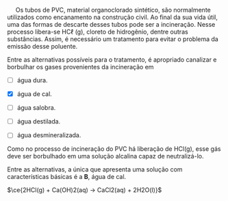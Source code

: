 

     Os tubos de PVC, material organoclorado sintético, são normalmente utilizados como encanamento na construção civil. Ao final da sua vida útil, uma das formas de descarte desses tubos pode ser a incineração. Nesse processo libera-se HCℓ (g), cloreto de hidrogênio, dentre outras substâncias. Assim, é necessário um tratamento para evitar o problema da emissão desse poluente.

Entre as alternativas possíveis para o tratamento, é apropriado canalizar e borbulhar os gases provenientes da incineração em



- [ ] água dura.
- [x] água de cal.
- [ ] água salobra.
- [ ] água destilada.
- [ ] água desmineralizada.


Como no processo de incineração do PVC há liberação de HCl(g), esse gás deve ser borbulhado em uma solução alcalina capaz de neutralizá-lo.

Entre as alternativas, a única que apresenta uma solução com características básicas é a **B**, água de cal.

$\ce{2HCl(g) + Ca(OH)2(aq) -> CaCl2(aq) + 2H2O(l)}$

        
